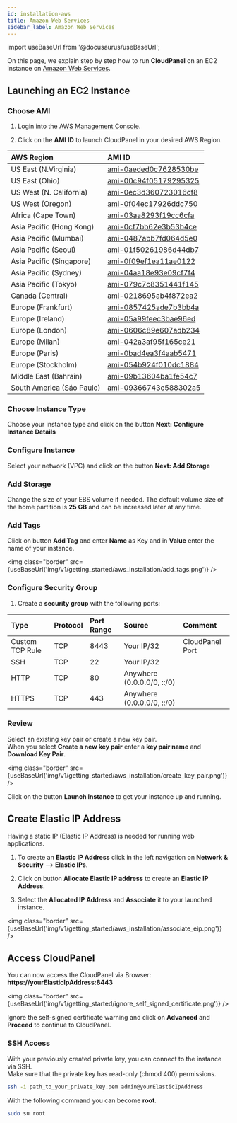 ```yaml
---
id: installation-aws
title: Amazon Web Services
sidebar_label: Amazon Web Services
---
```


import useBaseUrl from '@docusaurus/useBaseUrl';

On this page, we explain step by step how to run **CloudPanel** on an EC2 instance on [Amazon Web Services](https://aws.amazon.com/).

## Launching an EC2 Instance

### Choose AMI

1) Login into the [AWS Management Console](https://console.aws.amazon.com/ec2/). <br />

2) Click on the **AMI ID** to launch CloudPanel in your desired AWS Region.

| AWS Region|  AMI ID |
| :---  | :--- |
| US East (N.Virginia)      | [ami-0aeded0c7628530be](https://console.aws.amazon.com/ec2/v2/home?region=us-east-1#LaunchInstanceWizard:ami=ami-0aeded0c7628530be) |
| US East (Ohio)            | [ami-00c94f05179295325](https://console.aws.amazon.com/ec2/v2/home?region=us-east-2#LaunchInstanceWizard:ami=ami-00c94f05179295325) |
| US West (N. California)   | [ami-0ec3d360723016cf8](https://console.aws.amazon.com/ec2/v2/home?region=us-west-1#LaunchInstanceWizard:ami=ami-0ec3d360723016cf8) |
| US West (Oregon)          | [ami-0f04ec17926ddc750](https://console.aws.amazon.com/ec2/v2/home?region=us-west-2#LaunchInstanceWizard:ami=ami-0f04ec17926ddc750) |
| Africa (Cape Town)        | [ami-03aa8293f19cc6cfa](https://console.aws.amazon.com/ec2/v2/home?region=af-south-1#LaunchInstanceWizard:ami=ami-03aa8293f19cc6cfa) |
| Asia Pacific (Hong Kong)  | [ami-0cf7bb62e3b53b4ce](https://console.aws.amazon.com/ec2/v2/home?region=ap-east-1#LaunchInstanceWizard:ami=ami-0cf7bb62e3b53b4ce) |
| Asia Pacific (Mumbai)     | [ami-0487abb7fd064d5e0](https://console.aws.amazon.com/ec2/v2/home?region=ap-south-1#LaunchInstanceWizard:ami=ami-0487abb7fd064d5e0) |
| Asia Pacific (Seoul)      | [ami-01f50261986d44db7](https://console.aws.amazon.com/ec2/v2/home?region=ap-northeast-1#LaunchInstanceWizard:ami=ami-01f50261986d44db7) |
| Asia Pacific (Singapore)  | [ami-0f09ef1ea11ae0122](https://console.aws.amazon.com/ec2/v2/home?region=ap-southeast-1#LaunchInstanceWizard:ami=ami-0f09ef1ea11ae0122) |
| Asia Pacific (Sydney)     | [ami-04aa18e93e09cf7f4](https://console.aws.amazon.com/ec2/v2/home?region=ap-southeast-2#LaunchInstanceWizard:ami=ami-04aa18e93e09cf7f4) |
| Asia Pacific (Tokyo)      | [ami-079c7c8351441f145](https://console.aws.amazon.com/ec2/v2/home?region=ap-northeast-1#LaunchInstanceWizard:ami=ami-079c7c8351441f145) |
| Canada (Central)          | [ami-0218695ab4f872ea2](https://console.aws.amazon.com/ec2/v2/home?region=ca-central-1#LaunchInstanceWizard:ami=ami-0218695ab4f872ea2) |
| Europe (Frankfurt)        | [ami-0857425ade7b3bb4a](https://console.aws.amazon.com/ec2/v2/home?region=eu-central-1#LaunchInstanceWizard:ami=ami-0857425ade7b3bb4a) |
| Europe (Ireland)          | [ami-05a99feec3bae96ed](https://console.aws.amazon.com/ec2/v2/home?region=eu-west-1#LaunchInstanceWizard:ami=ami-05a99feec3bae96ed) |
| Europe (London)           | [ami-0606c89e607adb234](https://console.aws.amazon.com/ec2/v2/home?region=eu-west-2#LaunchInstanceWizard:ami=ami-0606c89e607adb234) |
| Europe (Milan)            | [ami-042a3af95f165ce21](https://console.aws.amazon.com/ec2/v2/home?region=eu-south-1#LaunchInstanceWizard:ami=ami-042a3af95f165ce21) |
| Europe (Paris)            | [ami-0bad4ea3f4aab5471](https://console.aws.amazon.com/ec2/v2/home?region=eu-west-3#LaunchInstanceWizard:ami=ami-0bad4ea3f4aab5471) |
| Europe (Stockholm)        | [ami-054b924f010dc1884](https://console.aws.amazon.com/ec2/v2/home?region=eu-north-1#LaunchInstanceWizard:ami=ami-054b924f010dc1884) |
| Middle East (Bahrain)     | [ami-09b13604ba1fe54c7](https://console.aws.amazon.com/ec2/v2/home?region=me-south-1#LaunchInstanceWizard:ami=ami-09b13604ba1fe54c7) |
| South America (Sáo Paulo) | [ami-09366743c588302a5](https://console.aws.amazon.com/ec2/v2/home?region=sa-east-1#LaunchInstanceWizard:ami=ami-09366743c588302a5) |

### Choose Instance Type

Choose your instance type and click on the button **Next: Configure Instance Details** 

### Configure Instance

Select your network (VPC) and click on the button **Next: Add Storage**

### Add Storage

Change the size of your EBS volume if needed. The default volume size of the home partition is **25 GB** and can be increased later at any time.

### Add Tags

Click on button **Add Tag** and enter **Name** as Key and in **Value** enter the name of your instance.

<img class="border" src={useBaseUrl('img/v1/getting_started/aws_installation/add_tags.png')} />

### Configure Security Group

1) Create a **security group** with the following ports:

| Type | Protocol | Port Range  | Source  | Comment         |
| :--- | :---     | :---        |  :---   | :---            |
| Custom TCP Rule | TCP | 8443 | Your IP/32 | CloudPanel Port  |
| SSH             | TCP | 22   | Your IP/32 |                  |
| HTTP            | TCP | 80   | Anywhere (0.0.0.0/0, ::/0) ||
| HTTPS           | TCP | 443  | Anywhere (0.0.0.0/0, ::/0) ||

### Review

Select an existing key pair or create a new key pair. <br />
When you select **Create a new key pair** enter a **key pair name** and **Download Key Pair**.

<img class="border" src={useBaseUrl('img/v1/getting_started/aws_installation/create_key_pair.png')} />

Click on the button **Launch Instance** to get your instance up and running.

## Create Elastic IP Address

Having a static IP (Elastic IP Address) is needed for running web applications. <br />

1) To create an **Elastic IP Address** click in the left navigation on **Network & Security** --> **Elastic IPs**.

2) Click on button **Allocate Elastic IP address** to create an **Elastic IP Address**.

3) Select the **Allocated IP Address** and **Associate** it to your launched instance.

<img class="border" src={useBaseUrl('img/v1/getting_started/aws_installation/associate_eip.png')} />

## Access CloudPanel

You can now access the CloudPanel via Browser: **https://yourElasticIpAddress:8443**

<img class="border" src={useBaseUrl('img/v1/getting_started/ignore_self_signed_certificate.png')} />

Ignore the self-signed certificate warning and click on **Advanced** and **Proceed** to continue to CloudPanel.

### SSH Access

With your previously created private key, you can connect to the instance via SSH. <br />
Make sure that the private key has read-only (chmod 400) permissions.

```bash
ssh -i path_to_your_private_key.pem admin@yourElasticIpAddress
```

With the following command you can become **root**.

```bash
sudo su root
```